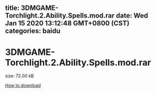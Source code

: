 
title: 3DMGAME-Torchlight.2.Ability.Spells.mod.rar
date: Wed Jan 15 2020 13:12:48 GMT+0800 (CST)    
categories: baidu
---

# 3DMGAME-Torchlight.2.Ability.Spells.mod.rar
size: 72.00 kB
 
 

[How to download](https://bpcam.bemobtrk.com/go/2ceec3aa-1ca2-46d6-b9ff-aaa5c184517c?jno=313)